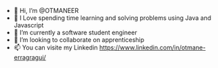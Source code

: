 - 👋 Hi, I’m @OTMANEER
- 👀 I Love spending time learning and solving problems using Java and Javascript
- 🌱 I’m currently a software student engineer
- 💞️ I’m looking to collaborate on apprenticeship
- 📫 You can visite my Linkedin https://www.linkedin.com/in/otmane-erragragui/

<!---
OTMANEER/OTMANEER is a ✨ special ✨ repository because its `README.md` (this file) appears on your GitHub profile.
You can click the Preview link to take a look at your changes.
--->
